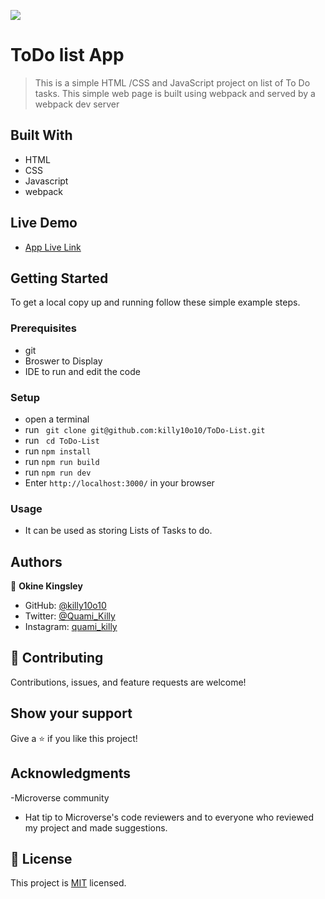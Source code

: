 ![](https://img.shields.io/badge/Microverse-blueviolet)

# ToDo list App

> This is a simple HTML /CSS and JavaScript project on list of To Do tasks. This simple web page is built using webpack and served by a webpack dev server

## Built With

- HTML
- CSS
- Javascript
- webpack

## Live Demo

- [App Live Link](https://killy10o10.github.io/ToDo-List/dist/)

## Getting Started

To get a local copy up and running follow these simple example steps.

### Prerequisites

- git
- Broswer to Display
- IDE to run and edit the code

### Setup

- open a terminal
- run ` git clone git@github.com:killy10o10/ToDo-List.git`
- run ` cd ToDo-List`
- run `npm install`
- run `npm run build`
- run `npm run dev`
- Enter `http://localhost:3000/` in your browser

### Usage

- It can be used as storing Lists of Tasks to do.

## Authors

👤 **Okine Kingsley**

- GitHub: [@killy10o10](https://github.com/killy10o10)
- Twitter: [@Quami_Killy](https://twitter.com/Quami_Killy)
- Instagram: [quami_killy](https://www.instagram.com/quami_killy/)


## 🤝 Contributing

Contributions, issues, and feature requests are welcome!

## Show your support

Give a ⭐️ if you like this project!

## Acknowledgments

-Microverse community

- Hat tip to Microverse's code reviewers and to everyone who reviewed my project and made suggestions.

## 📝 License

This project is [MIT](./LICENSE) licensed.

